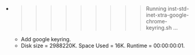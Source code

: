 * >>>>>>>>> Running inst-std-inet-xtra-google-chrome-keyring.sh ...
  * Add google keyring.
  * Disk size = 2988220K. Space Used = 16K. Runtime = 00:00:00:01.

